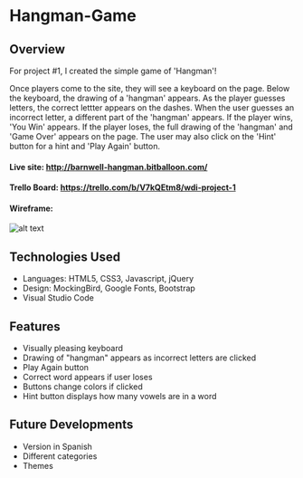 # Hangman-Game

## Overview

For project #1, I created the simple game of 'Hangman'!

Once players come to the site, they will see a keyboard on the page. Below the keyboard, the drawing of a 'hangman' appears. As the player guesses letters, the correct lettter appears on the dashes. When the user guesses an incorrect letter, a different part of the 'hangman' appears. If the player wins, 'You Win' appears. If the player loses, the full drawing of the 'hangman' and 'Game Over' appears on the page. The user may also click on the 'Hint' button for a hint and 'Play Again' button.

#### Live site: http://barnwell-hangman.bitballoon.com/

#### Trello Board: https://trello.com/b/V7kQEtm8/wdi-project-1

#### Wireframe:

![alt text](https://user-images.githubusercontent.com/28518794/28250533-f94a466c-6a38-11e7-8cf3-351ed94e91e9.png)

## Technologies Used

* Languages: HTML5, CSS3, Javascript, jQuery
* Design: MockingBird, Google Fonts, Bootstrap
* Visual Studio Code

## Features

* Visually pleasing keyboard
* Drawing of "hangman" appears as incorrect letters are clicked
* Play Again button
* Correct word appears if user loses
* Buttons change colors if clicked
* Hint button displays how many vowels are in a word

## Future Developments

* Version in Spanish
* Different categories 
* Themes
